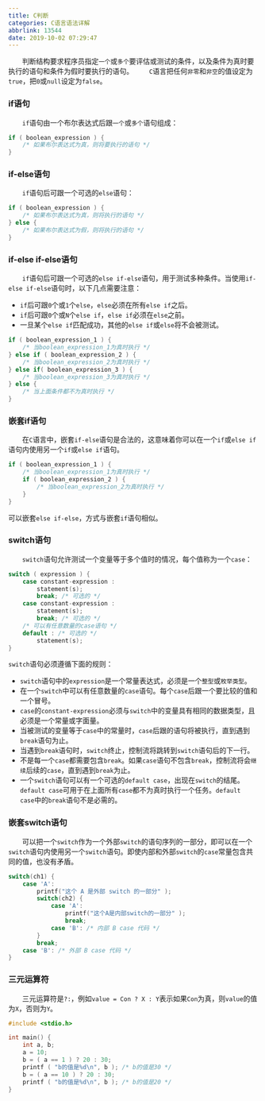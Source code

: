 ```yaml
---
title: C判断
categories: C语言语法详解
abbrlink: 13544
date: 2019-10-02 07:29:47
---
```

&emsp;&emsp;判断结构要求程序员指定`一个`或`多个`要评估或测试的条件，以及条件为真时要执行的语句和条件为假时要执行的语句。<!--more-->
&emsp;&emsp;`C`语言把任何`非零`和`非空`的值设定为`true`，把`0`或`null`设定为`false`。

### if语句

&emsp;&emsp;`if`语句由一个布尔表达式后跟`一个`或`多个`语句组成：

``` cpp
if ( boolean_expression ) {
    /* 如果布尔表达式为真，则将要执行的语句 */
}
```

### if-else语句

&emsp;&emsp;`if`语句后可跟一个可选的`else`语句：

``` cpp
if ( boolean_expression ) {
    /* 如果布尔表达式为真，则将执行的语句 */
} else {
    /* 如果布尔表达式为假，则将执行的语句 */
}
```

### if-else if-else语句

&emsp;&emsp;`if`语句后可跟一个可选的`else if-else`语句，用于测试多种条件。当使用`if-else if-else`语句时，以下几点需要注意：

- `if`后可跟`0`个或`1`个`else`，`else`必须在所有`else if`之后。
- `if`后可跟`0`个或`N`个`else if`，`else if`必须在`else`之前。
- 一旦某个`else if`匹配成功，其他的`else if`或`else`将不会被测试。

``` cpp
if ( boolean_expression_1 ) {
    /* 当boolean_expression_1为真时执行 */
} else if ( boolean_expression_2 ) {
    /* 当boolean_expression_2为真时执行 */
} else if( boolean_expression_3 ) {
    /* 当boolean_expression_3为真时执行 */
} else {
    /* 当上面条件都不为真时执行 */
}
```

### 嵌套if语句

&emsp;&emsp;在`C`语言中，嵌套`if-else`语句是合法的，这意味着你可以在一个`if`或`else if`语句内使用另一个`if`或`else if`语句。

``` cpp
if ( boolean_expression_1 ) {
    /* 当boolean_expression_1为真时执行 */
    if ( boolean_expression_2 ) {
        /* 当boolean_expression_2为真时执行 */
    }
}
```

可以嵌套`else if-else`，方式与嵌套`if`语句相似。

### switch语句

&emsp;&emsp;`switch`语句允许测试一个变量等于多个值时的情况，每个值称为一个`case`：

``` cpp
switch ( expression ) {
    case constant-expression :
        statement(s);
        break; /* 可选的 */
    case constant-expression :
        statement(s);
        break; /* 可选的 */
    /* 可以有任意数量的case语句 */
    default : /* 可选的 */
        statement(s);
}
```

`switch`语句必须遵循下面的规则：

- `switch`语句中的`expression`是一个常量表达式，必须是一个`整型`或`枚举类型`。
- 在一个`switch`中可以有任意数量的`case`语句。每个`case`后跟一个要比较的值和一个冒号。
- `case`的`constant-expression`必须与`switch`中的变量具有相同的数据类型，且必须是一个常量或字面量。
- 当被测试的变量等于`case`中的常量时，`case`后跟的语句将被执行，直到遇到`break`语句为止。
- 当遇到`break`语句时，`switch`终止，控制流将跳转到`switch`语句后的下一行。
- 不是每一个`case`都需要包含`break`。如果`case`语句不包含`break`，控制流将会`继续`后续的`case`，直到遇到`break`为止。
- 一个`switch`语句可以有一个可选的`default case`，出现在`switch`的结尾。`default case`可用于在上面所有`case`都不为真时执行一个任务。`default case`中的`break`语句不是必需的。

### 嵌套switch语句

&emsp;&emsp;可以把一个`switch`作为一个外部`switch`的语句序列的一部分，即可以在一个`switch`语句内使用另一个`switch`语句。即使内部和外部`switch`的`case`常量包含共同的值，也没有矛盾。

``` cpp
switch(ch1) {
    case 'A':
        printf("这个 A 是外部 switch 的一部分" );
        switch(ch2) {
            case 'A':
                printf("这个A是内部switch的一部分" );
                break;
            case 'B': /* 内部 B case 代码 */
        }
        break;
    case 'B': /* 外部 B case 代码 */
}
```

### 三元运算符

&emsp;&emsp;三元运算符是`?:`，例如`value = Con ? X : Y`表示如果`Con`为真，则`value`的值为`X`，否则为`Y`。

``` cpp
#include <stdio.h>

int main() {
    int a, b;
    a = 10;
    b = ( a == 1 ) ? 20 : 30;
    printf ( "b的值是%d\n", b ); /* b的值是30 */
    b = ( a == 10 ) ? 20 : 30;
    printf ( "b的值是%d\n", b ); /* b的值是20 */
}
```